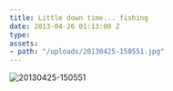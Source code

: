 ```yaml
---
title: Little down time... fishing
date: 2013-04-26 01:13:00 Z
type: 
assets:
- path: "/uploads/20130425-150551.jpg"
---
```


![20130425-150551](/uploads/20130425-150551.jpg) 
